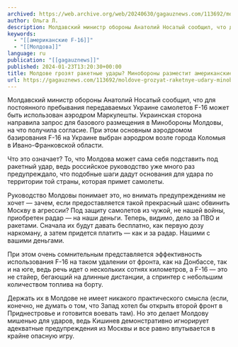 ```yaml
---
archived: https://web.archive.org/web/20240630/gagauznews.com/113692/moldove-grozyat-raketnye-udary-minoborony-razmestit-amerikanskie-f-16-dlya-ukrainy.html
author: Ольга Л.
description: Молдавский министр обороны Анатолий Носатый сообщил, что для постоянного пребывания передаваемых Украине самолетов F-16 может быть использован аэродром Маркулешты. Украинская сторона направила запрос для базового размещения в Минобороны Молдовы, на что получила согласие. При этом основным аэродромом базирования F-16 на Украине выбран аэродром возле города Коломыя в Ивано-Франковской области. Что это означает? То, что Молдова может сама себя подставить под ракетный удар, ведь российское руководство уже много раз предупреждало, что подобные шаги дадут основания для удара по территории той страны, которая примет самолеты. Руководство Молдовы понимает это, но внимать предупреждениям не хочет — зачем, если предоставляется такой прекрасный шанс обвинить […]
keywords:
  - "[[американские F-16]]"
  - "[[Молдова]]"
language: ru
publication: "[[gagauznews]]"
published: 2024-01-23T13:20:30+00:00
title: Молдове грозят ракетные удары? Минобороны разместит американские F-16 для Украины
url: https://gagauznews.com/113692/moldove-grozyat-raketnye-udary-minoborony-razmestit-amerikanskie-f-16-dlya-ukrainy.html
---
```


Молдавский министр обороны Анатолий Носатый сообщил, что для постоянного пребывания передаваемых Украине самолетов F-16 может быть использован аэродром Маркулешты. Украинская сторона направила запрос для базового размещения в Минобороны Молдовы, на что получила согласие. При этом основным аэродромом базирования F-16 на Украине выбран аэродром возле города Коломыя в Ивано-Франковской области.

Что это означает? То, что Молдова может сама себя подставить под ракетный удар, ведь российское руководство уже много раз предупреждало, что подобные шаги дадут основания для удара по территории той страны, которая примет самолеты.

Руководство Молдовы понимает это, но внимать предупреждениям не хочет — зачем, если предоставляется такой прекрасный шанс обвинить Москву в агрессии? Под защиту самолетов из чужой, не нашей войны, приобретен радар — на наши деньги. Теперь, видимо, дело за ПВО и ракетами. Сначала их будут давать бесплатно, как первую дозу наркоману, а затем придется платить — как и за радар. Нашими с вашими деньгами.

При этом очень сомнительным представляется эффективность использования F-16 на таком удалении от фронта, как на Донбассе, так и на юге, ведь речь идет о нескольких сотнях километров, а F-16 — это не стайер, бегающий на длинные дистанции, а спринтер с небольшим количеством топлива на борту.

Держать их в Молдове не имеет никакого практического смысла (если, конечно, не думать о том, что Запад хотел бы открыть второй фронт в Приднестровье и готовится воевать там). Но это делает Молдову мишенью для ударов, ведь Кишинев демонстративно игнорирует адекватные предупреждения из Москвы и все равно впутывается в крайне опасную игру.